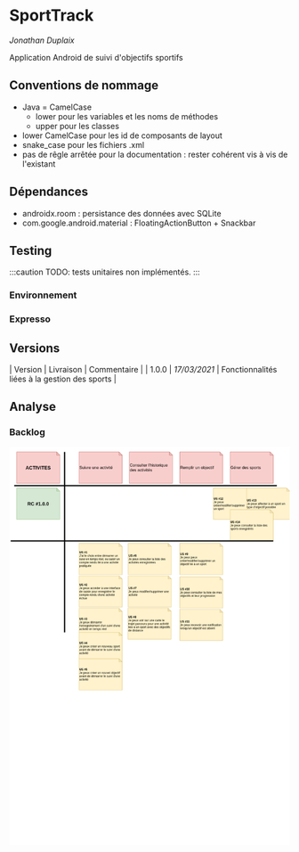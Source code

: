 # SportTrack
*Jonathan Duplaix*

Application Android de suivi d'objectifs sportifs

## Conventions de nommage
- Java = CamelCase
    - lower pour les variables et les noms de méthodes
    - upper pour les classes
- lower CamelCase pour les id de composants de layout
- snake_case pour les fichiers .xml
- pas de rêgle arrêtée pour la documentation : rester cohérent vis à vis de l'existant


## Dépendances
- androidx.room : persistance des données avec SQLite
- com.google.android.material : FloatingActionButton + Snackbar

## Testing
:::caution
TODO: tests unitaires non implémentés.
:::
### Environnement
### Expresso

## Versions
| Version | Livraison | Commentaire |
| 1.0.0 | _17/03/2021_ | Fonctionnalités liées à la  gestion des sports |

## Analyse
### Backlog
![backlog](/analyse/backlog.png)
